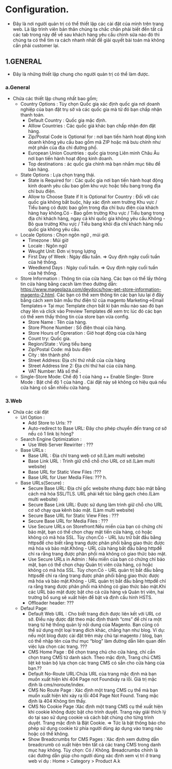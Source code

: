 # Configuration.
- Đây là nơi người quản trị có thể thiết lập các cài đặt của mình trên trang web. Là lập trình viên bản thân chúng ta chắc chắn phải biết đến tất cả các tab trong này để về sau khách hàng yêu cầu chỉnh sửa nào đó thì chúng ta có thể tìm ra cách nhanh nhất để giải quyết bài toán mà không cần phải customer lại.

## 1.GENERAL 
- Đây là những thiết lập chung cho người quản trị có thể làm được.

### a.General
- Chứa các thiết lập chung nhất bao gồm;
	+ Country Options : Tùy chọn Quốc gia xác định quốc gia nơi doanh nghiệp của bạn đặt trụ sở và các quốc gia mà từ đó bạn chấp nhận thanh toán.
		+ Default Country : Quốc gia mặc định.
		+ Alllow Countries : Các quốc giá khác bạn chấp nhận đơn đặt hàng.
		+ Zip/Postal Code is Optional for	:  nơi bạn tiến hành hoạt động kinh doanh không yêu cầu bao gồm mã ZIP hoặc mã bưu chính như một phần của địa chỉ đường phố.
		+ European Union Countries : quốc gia trong Liên minh Châu Âu nơi bạn tiến hành hoạt động kinh doanh.
		+ Top destinations	: ác quốc gia chính mà bạn nhắm mục tiêu để bán hàng.
	+ State Options : Lựa chọn trạng thái.
		+ State is Required for : Các quốc gia nơi bạn tiến hành hoạt động kinh doanh yêu cầu bao gồm khu vực hoặc tiểu bang trong địa chỉ bưu điện.
		+ Allow to Choose State if It is Optional for Country : Đối với các quốc gia không bắt buộc, hãy xác định xem trường Khu vực / Tiểu bang có được bao gồm trong địa chỉ bưu điện của khách hàng hay không.Có - Bao gồm trường Khu vực / Tiểu bang trong địa chỉ khách hàng, ngay cả khi quốc gia không yêu cầu.Không - Bỏ qua trường Khu vực / Tiểu bang khỏi địa chỉ khách hàng nếu quốc gia không yêu cầu.
	+ Locale Options : Chọn ngôn ngữ , múi giờ.
		+ Timezone : Múi giờ 
		+ Locale : Ngôn ngữ 
		+ Weught Unit: Đơn vị trọng lượng
		+ First Day of Week : Ngày đầu tuần. => Quy định ngày cuối tuần của hệ thống. 
		+ Weedkend Days : Ngày cuối tuần. => Quy định ngày cuối tuần của hệ thống.
	+ Store Information : Thông tin của cửa hàng. Các bạn có thể lấy thông tin  cửa hàng bằng cacsh làm theo đường dẫn: 	https://www.mageplaza.com/devdocs/how-get-store-information-magento-2.html. Các bạn có thể xem thông tin các bạn lưu lại ở đây bằng cách xem bản mẫu thư điện tử của magento Marketing->Email Templates-> Tại mục Template chọn bất kì bản mẫu nào sao đó bạn chạy lên và click vào  Preview Templates để xem trc lúc đó các bạn có thể xem thấy thông tin của store bạn vừa config.
		+ Store Name : Tên của hàng.
		+ Store Phone Number : Số điện thoại cửa hàng.
		+ Store Hours of Opreration : Giờ hoạt động của cửa hàng 
		+ Count try: Quốc gia.
		+ Region/State : Vùng tiểu bang 
		+ Zip/Postal Code: mã bưu điện
		+ City : tên thành phố
		+ Street Address: Địa chỉ thứ nhất của cửa hàng 
		+ Street Address line 2: Địa chỉ thứ hai của cửa hàng.
		+ VAT Number: Mã số thế .
	+ Single-Store Mode: Chế độ 1 của hàng 
		++ Enable Single- Store Mode : Bật chế độ 1 của hàng . Cài đặt này sẽ không có hiệu quả nếu cửa hàng có sẵn nhiều cửa hàng. 

### 3.Web
- Chứa các cài đặt 
	+ Url Option : 
		+ Add Store to Urls:  ?? 
		+ Auto-redirect to Base URL: Đây cho phép chuyển đến trang cơ sở nếu có 1 link bị hỏng?
	+ Search Engine Optimization : 
		+ Use Web Server Rewiriter : ???
	+ Base URLs : 
		+ Base URL : Địa chỉ trang web cơ sở.(Làm multi website)
		+ Base Link URL : Trình giữ chỗ chỗ cho URL cơ sở.(Làm multi website)
		+ Base URL for Static View Files :???
		+ Base URL for User Media Files: ???
h.
	+ Base URLs(Secure) :
		+ Secure Base URL: Địa chỉ gốc website nhưng được bảo mật bằng cách mã hóa SSL/TLS. URL phải kết túc bằng gạch chéo.(Làm multi website)
		+ Secure Base Link URL: Được sử dụng làm trình giữ chỗ cho URL cơ sở chạy qua kênh bảo mật. (Làm multi website)
		+ Secure Base URL for Static View Files : ???
		+ Secure Base URL for Media Files : ???
		+ Use Secure URLs on Storefront:Nếu miền của bạn có chứng chỉ bảo mật, bạn có thể chọn chạy mặt tiền cửa hàng, có hoặc không có mã hóa SSL. Tùy chọn:Có - URL lưu trữ bắt đầu bằng httpsđể cho biết rằng trang được phân phối bằng giao thức được mã hóa và bảo mật.Không - URL cửa hàng bắt đầu bằng httpđể chỉ ra rằng trang được phân phối mà không có giao thức bảo mật.
		+ Use Secure URLs in Admin : Nếu miền của bạn có chứng chỉ bảo mật, bạn có thể chọn chạy Quản trị viên cửa hàng, có hoặc không có mã hóa SSL. Tùy chọn:Có - URL quản trị bắt đầu bằng httpsđể chỉ ra rằng trang được phân phối bằng giao thức được mã hóa và bảo mật.Không - URL quản trị bắt đầu bằng httpđể chỉ ra rằng trang được phân phối mà không có giao thức bảo mật.Khi các URL bảo mật được bật cho cả cửa hàng và Quản trị viên, hai trường bổ sung sẽ xuất hiện để bật và định cấu hình HSTS.
		+ Offloader header: ???
	+ Defaul Page: 
		+ Default Web URL : Cho biết trang đích được liên kết với URL cơ sở. Điều này được đặt theo mặc định thành “cms” để chỉ ra một trang từ hệ thống quản lý nội dung của Magento. Bạn cũng có thể sử dụng một loại trang đích khác, chẳng hạn như blog. Ví dụ: nếu một blog được cài đặt trên máy chủ tại magento / blog, bạn có thể nhập tên của thư mục “blog” làm đường dẫn liên quan đến việc lựa chọn các trang. ???
		+ CMS Home Page : Để chọn trang chủ cho cửa hàng, chỉ cần chọn trang CMS từ danh sách. Theo mặc định, Trang chủ CMS liệt kê toàn bộ lựa chọn các trang CMS có sẵn cho cửa hàng của bạn.??
		+ Default No-Route URL:Chứa URL của trang mặc định mà bạn muốn xuất hiện khi 404 Page not Foundxảy ra lỗi. Giá trị mặc định là cms/noroute/index.
		+ CMS No Route Page : Xác định một trang CMS cụ thể mà bạn muốn xuất hiện khi xảy ra lỗi 404 Page Not Found. Trang mặc định là 404 Không tìm thấy.
		+ CMS No Cookie Page :Xác định một trang CMS cụ thể xuất hiện khi cookie không được bật cho trình duyệt. Trang này giải thích lý do tại sao sử dụng cookie và cách bật chúng cho từng trình duyệt. Trang mặc định là Bật Cookie. => Tức là bật thông báo cho phép sử dụng cookie từ phía người dùng áp dụng vào trang nào hoặc có thể không.
		+ Show Breadcrumbs for CMS Pages : Xác định xem đường dẫn breadcrumb có xuất hiện trên tất cả các trang CMS trong danh mục hay không. Tùy chọn: Có / Không. Breadcrumbs chính là các đường dẫn giúp cho người dùng xác định xem vị trí ở trang web ví dụ : Home > Category > Product A.k
